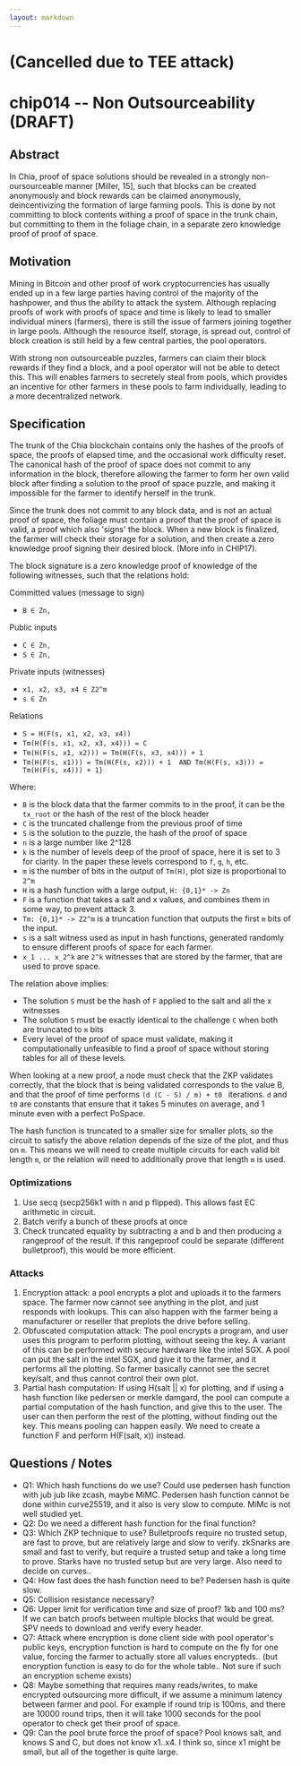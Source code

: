 ```yaml
---
layout: markdown
---
```

# (Cancelled due to TEE attack)
# chip014 -- Non Outsourceability (DRAFT)

## Abstract

In Chia, proof of space solutions should be revealed in a strongly non-oursourceable manner [Miller, 15], such that blocks can be created anonymously and block rewards can be claimed anonymously, deincentivizing
the formation of large farming pools. This is done by not committing to block contents withing a proof of space in the trunk chain, but committing to them in the foliage chain, in a separate zero knowledge proof of proof of space.

## Motivation

Mining in Bitcoin and other proof of work cryptocurrencies has usually ended up in a few large parties having control of the majority of the hashpower, and thus the ability to attack the system. Although replacing proofs of work with proofs of space and time is likely to lead to
 smaller individual miners (farmers), there is still the issue of farmers joining together in large pools. Although the resource itself, storage, is spread out, control of block creation is still held by a few central parties, the pool operators.

With strong non outsourceable puzzles, farmers can claim their block rewards if they find a block, and a pool operator will not be able to detect this. This will enables farmers to secretely steal from pools, which provides an incentive for other farmers in these pools to farm individually, leading to a more decentralized network.

## Specification

The trunk of the Chia blockchain contains only the hashes of the proofs of space, the proofs of elapsed time, and the occasional work difficulty reset. The canonical hash of the proof of space does not commit to any information in the block, therefore allowing the farmer to form her own valid block after finding a solution to the proof of space puzzle, and making it impossible for the farmer to identify herself in the trunk.

Since the trunk does not commit to any block data, and is not an actual proof of space, the foliage must contain a proof that the proof of space is valid, a proof which also 'signs' the block. When a new block is finalized, the farmer will check their storage for a solution, and then create a zero knowledge proof signing their desired block. (More info in CHIP17).

The block signature is a zero knowledge proof of knowledge of the following witnesses, such that the relations hold:

Committed values (message to sign)
- `B ∈ Zn,`

Public inputs
- `C ∈ Zn,`
- `S ∈ Zn,`

Private inputs (witnesses)
- `x1, x2, x3, x4 ∈ Z2^m`
- `s ∈ Zn`

Relations
- `S = H(F(s, x1, x2, x3, x4))`
- `Tm(H(F(s, x1, x2, x3, x4))) = C`
- `Tm(H(F(s, x1, x2))) = Tm(H(F(s, x3, x4))) + 1`
- `Tm(H(F(s, x1))) = Tm(H(F(s, x2))) + 1  AND Tm(H(F(s, x3))) = Tm(H(F(s, x4))) + 1}`

Where:
- `B` is the block data that the farmer commits to in the proof, it can be the `tx_root` or the hash of the rest of the block header
- `C` is the truncated challenge from the previous proof of time
- `S` is the solution to the puzzle, the hash of the proof of space
- `n` is a large number like 2^128
- `k` is the number of levels deep of the proof of space, here it is set to 3 for clarity. In the paper these levels correspond to `f`, `g`, `h`, etc.
- `m` is the number of bits in the output of `Tm(H)`, plot size is proportional to `2^m`
- `H` is a hash function with a large output, `H: {0,1}* -> Zn`
- `F` is a function that takes a salt and x values, and combines them in some way, to prevent attack 3.
- `Tm: {0,1}* -> Z2^m` is a truncation function that outputs the first `m` bits of the input.
- `s` is a salt witness used as input in hash functions, generated randomly to ensure different proofs of space for each farmer.
- `x_1 ... x_2^k` are `2^k` witnesses that are stored by the farmer, that are used to prove space.

The relation above implies:
- The solution `S` must be the hash of `F` applied to the salt and all the x witnesses
- The solution `S` must be exactly identical to the challenge `C` when both are truncated to `m` bits
- Every level of the proof of space must validate, making it computationally unfeasible to find a proof of space without storing tables for all of these levels.


When looking at a new proof, a node must check that the ZKP validates correctly, that the block that is being validated corresponds to the value B, and
that the proof of time performs `(d (C - S) / m) + t0 ` iterations. `d` and `t0` are constants that ensure that it takes 5 minutes on average, and 1 minute even with a perfect PoSpace.

The hash function is truncated to a smaller size for smaller plots, so the circuit to satisfy the above relation depends of the size of the plot, and thus on `m`.
This means we will need to create multiple circuits for each valid bit length `m`, or the relation will need to additionally prove that length `m` is used.

### Optimizations
1. Use secq (secp256k1 with n and p flipped). This allows fast EC arithmetic in circuit.
2. Batch verify a bunch of these proofs at once
3. Check truncated equality by subtracting a and b and then producing a rangeproof of the result. If this rangeproof could be separate (different bulletproof), this would be more efficient.

### Attacks

1. Encryption attack: a pool encrypts a plot and uploads it to the farmers space. The farmer now cannot see anything in the plot, and just responds with lookups. This can also happen with the farmer being a manufacturer or reseller that preplots the drive before selling.
2. Obfuscated computation attack: The pool encrypts a program, and user uses this program to perform plotting, without seeing the key. A variant of this can be performed with secure hardware like the intel SGX. A pool can put the salt in the intel SGX, and give it to the farmer, and it performs all the plotting. So farmer basically cannot see the secret key/salt, and thus cannot control their own plot.
3. Partial hash computation: If using H(salt || x) for plotting, and if using a hash function like pedersen or merkle damgard, the pool can compute a partial computation of the hash function, and give this to the user. The user can then perform the rest of the plotting, without finding out the key. This means pooling can happen easily. We need to create a function F and perform H(F(salt, x)) instead.

##  Questions / Notes
- Q1: Which hash functions do we use? Could use pedersen hash function with jub jub like zcash, maybe MiMC. Pedersen hash function cannot be done within curve25519, and it also is very slow to compute. MiMc is not well studied yet.
- Q2: Do we need a different hash function for the final function?
- Q3: Which ZKP technique to use? Bulletproofs require no trusted setup, are fast to prove, but are relatively large and slow to verify. zkSnarks are small and fast to verify, but require a trusted setup and take a long time to prove. Starks have no trusted setup but are very large. Also need to decide on curves..
- Q4: How fast does the hash function need to be? Pedersen hash is quite slow.
- Q5: Collision resistance necessary?
- Q6: Upper limit for verification time and size of proof? 1kb and 100 ms? If we can batch proofs between multiple blocks that would be great. SPV needs to download and verify every header.
- Q7: Attack where encryption is done client side with pool operator's public keys, encryption function is hard to compute on the fly for one value, forcing the farmer to actually store all values encrypteds.. (but encryption function is easy to do for the whole table.. Not sure if such an encryption scheme exists)
- Q8: Maybe something that requires many reads/writes, to make encrypted outsourcing more difficult, if we assume a minimum latency between farmer and pool. For example if round trip is 100ms, and there are 10000 round trips, then it will take 1000 seconds for the pool operator to check get their proof of space.
- Q9: Can the pool brute force the proof of space? Pool knows salt, and knows S and C, but does not know x1..x4. I think so, since x1 might be small, but all of the together is quite large.
